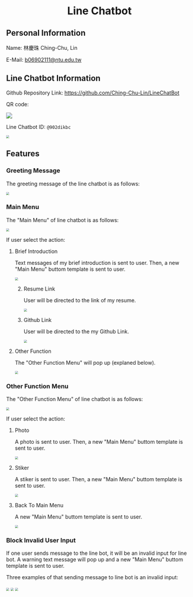 # <center>Line Chatbot</center>

## Personal Information

Name: 林慶珠 Ching-Chu, Lin

E-Mail: b06902111@ntu.edu.tw



## Line Chatbot Information

Github Repository Link: https://github.com/Ching-Chu-Lin/LineChatBot

QR code:

![](https://i.imgur.com/qYydm03.png)

Line Chatbot ID: `@902dikbc`

<img src="https://i.imgur.com/3tFpfUf.jpg" style="zoom:50%;" />



## Features

### Greeting Message

The greeting message of the line chatbot is as follows:

<img src="https://i.imgur.com/iZwnric.jpg" style="zoom:50%;" />



### Main Menu

The "Main Menu" of line chatbot is as follows:

<img src="https://i.imgur.com/Uvtb8rU.jpg" style="zoom:50%;" />

If user select the action:

1. Brief Introduction

   Text messages of my brief introduction is sent to user. Then, a new "Main Menu" buttom template is sent to user.

   <img src="https://i.imgur.com/CyvBQHR.jpg"  style="zoom:50%;" />

   2. Resume Link

      User will be directed to the link of my resume.

      <img src="https://i.imgur.com/j3qOZ9C.jpg" style="zoom:50%;" />

   3. Github Link

      User will be directed to the my Github Link.

      <img src="https://i.imgur.com/tZGneEi.jpg"  style="zoom:50%;" />

4. Other Function

   The "Other Function Menu" will pop up (explaned below).

   <img src="https://i.imgur.com/Dc6BgjD.jpg" style="zoom:50%;" />



### Other Function Menu

The "Other Function Menu" of line chatbot is as follows:

<img src="https://i.imgur.com/Dc6BgjD.jpg" style="zoom:50%;" />

If user select the action:

1. Photo

   A photo is sent to user. Then, a new "Main Menu" buttom template is sent to user.

   <img src="https://i.imgur.com/R4zdkri.jpg" style="zoom:50%;" />

2. Stiker

   A stiker is sent to user. Then, a new "Main Menu" buttom template is sent to user.

   <img src="https://i.imgur.com/gbfX4yt.jpg" style="zoom:50%;" />

3. Back To Main Menu

   A new "Main Menu" buttom template is sent to user.

   <img src="https://i.imgur.com/Uvtb8rU.jpg" style="zoom:50%;" />



### Block Invalid User Input

If one user sends message to the line bot, it will be an invalid input for line bot. A warning text message will pop up and a new "Main Menu" buttom template is sent to user.

Three examples of that sending message to line bot is an invalid input:

<img src="https://i.imgur.com/lIXbeGT.jpg" style="zoom:50%;" />

<img src="https://i.imgur.com/pCOdX3H.jpg" style="zoom:50%;" />

<img src="https://i.imgur.com/SiOEq0o.jpg" style="zoom:50%;" />